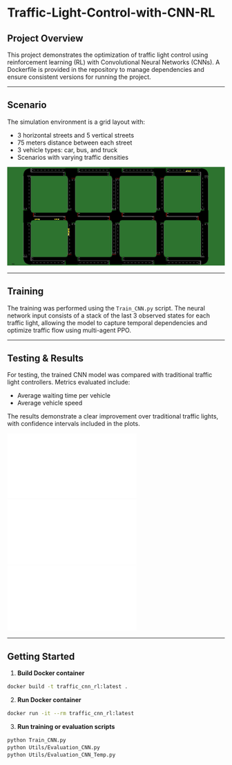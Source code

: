 # Traffic-Light-Control-with-CNN-RL

## Project Overview

This project demonstrates the optimization of traffic light control using reinforcement learning (RL) with Convolutional Neural Networks (CNNs). A Dockerfile is provided in the repository to manage dependencies and ensure consistent versions for running the project.

---

## Scenario

The simulation environment is a grid layout with:

- 3 horizontal streets and 5 vertical streets  
- 75 meters distance between each street  
- 3 vehicle types: car, bus, and truck  
- Scenarios with varying traffic densities

![Traffic Grid Escenario](Escenario.png)  

---

## Training

The training was performed using the `Train_CNN.py` script. The neural network input consists of a stack of the last 3 observed states for each traffic light, allowing the model to capture temporal dependencies and optimize traffic flow using multi-agent PPO.

---

## Testing & Results

For testing, the trained CNN model was compared with traditional traffic light controllers. Metrics evaluated include:

- Average waiting time per vehicle  
- Average vehicle speed  

The results demonstrate a clear improvement over traditional traffic lights, with confidence intervals included in the plots.

![Average Velocity Along Escenary](Results/CNN/temporal_speed_cnn.pdf)
![Average Velocity](Results/CNN/comparison_speed.pdf)
![Average Waiting Time](Results/CNN/comparison_waiting_time.pdf)

---

## Getting Started

1. **Build Docker container**  

```bash
docker build -t traffic_cnn_rl:latest .
```

2. **Run Docker container**
```bash
docker run -it --rm traffic_cnn_rl:latest
```
3. **Run training or evaluation scripts**
```bash
python Train_CNN.py
python Utils/Evaluation_CNN.py
python Utils/Evaluation_CNN_Temp.py 
```


